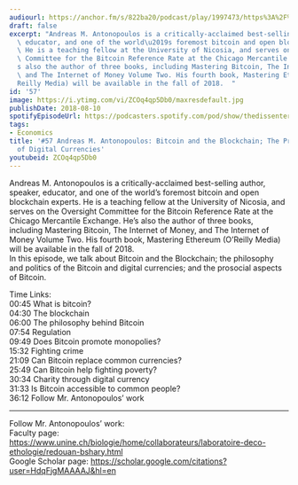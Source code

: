 ```yaml
---
audiourl: https://anchor.fm/s/822ba20/podcast/play/1997473/https%3A%2F%2Fd3ctxlq1ktw2nl.cloudfront.net%2Fproduction%2F2018-11-28%2F7650982-44100-2-d2fa1293e27a8.mp3
draft: false
excerpt: "Andreas M. Antonopoulos is a critically-acclaimed best-selling author, speaker,\
  \ educator, and one of the world\u2019s foremost bitcoin and open blockchain experts.\
  \ He is a teaching fellow at the University of Nicosia, and serves on the Oversight\
  \ Committee for the Bitcoin Reference Rate at the Chicago Mercantile Exchange. He\u2019\
  s also the author of three books, including Mastering Bitcoin, The Internet of Money,\
  \ and The Internet of Money Volume Two. His fourth book, Mastering Ethereum (O\u2019\
  Reilly Media) will be available in the fall of 2018.  "
id: '57'
image: https://i.ytimg.com/vi/ZCOq4qp5Db0/maxresdefault.jpg
publishDate: 2018-08-10
spotifyEpisodeUrl: https://podcasters.spotify.com/pod/show/thedissenter/episodes/57-Andreas-M--Antonopoulos-Bitcoin-and-the-Blockchain-The-Prosociality-of-Digital-Currencies-e2rf71
tags:
- Economics
title: '#57 Andreas M. Antonopoulos: Bitcoin and the Blockchain; The Prosociality
  of Digital Currencies'
youtubeid: ZCOq4qp5Db0
---
```

<div class="timelinks">

Andreas M. Antonopoulos is a critically-acclaimed best-selling author, speaker, educator, and one of the world’s foremost bitcoin and open blockchain experts. He is a teaching fellow at the University of Nicosia, and serves on the Oversight Committee for the Bitcoin Reference Rate at the Chicago Mercantile Exchange. He’s also the author of three books, including Mastering Bitcoin, The Internet of Money, and The Internet of Money Volume Two. His fourth book, Mastering Ethereum (O’Reilly Media) will be available in the fall of 2018.  
In this episode, we talk about Bitcoin and the Blockchain; the philosophy and politics of the Bitcoin and digital currencies; and the prosocial aspects of Bitcoin.

Time Links:  
<time>00:45</time> What is bitcoin?  
<time>04:30</time> The blockchain      
<time>06:00</time> The philosophy behind Bitcoin    
<time>07:54</time> Regulation    
<time>09:49</time> Does Bitcoin promote monopolies?    
<time>15:32</time> Fighting crime    
<time>21:09</time> Can Bitcoin replace common currencies?      
<time>25:49</time> Can Bitcoin help fighting poverty?  
<time>30:34</time> Charity through digital currency  
<time>31:33</time> Is Bitcoin accessible to common people?  
<time>36:12</time> Follow Mr. Antonopoulos’ work  

---

Follow Mr. Antonopoulos’ work:  
Faculty page: https://www.unine.ch/biologie/home/collaborateurs/laboratoire-deco-ethologie/redouan-bshary.html  
Google Scholar page: https://scholar.google.com/citations?user=HdqFjgMAAAAJ&hl=en
</div>

